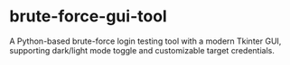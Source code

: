 # brute-force-gui-tool
A Python-based brute-force login testing tool with a modern Tkinter GUI, supporting dark/light mode toggle and customizable target credentials.
